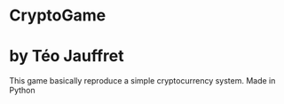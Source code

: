 # CryptoGame
# by Téo Jauffret

This game basically reproduce a simple cryptocurrency system.
Made in Python